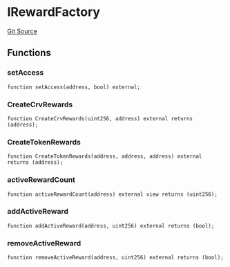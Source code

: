 # IRewardFactory
[Git Source](https://github.com/larrythecucumber321/protocol/blob/0e60393685a4ae7994ac986273cdfa4cf9c069ed/contracts/plugins/assets/convex/vendor/ConvexInterfaces.sol)


## Functions
### setAccess


```solidity
function setAccess(address, bool) external;
```

### CreateCrvRewards


```solidity
function CreateCrvRewards(uint256, address) external returns (address);
```

### CreateTokenRewards


```solidity
function CreateTokenRewards(address, address, address) external returns (address);
```

### activeRewardCount


```solidity
function activeRewardCount(address) external view returns (uint256);
```

### addActiveReward


```solidity
function addActiveReward(address, uint256) external returns (bool);
```

### removeActiveReward


```solidity
function removeActiveReward(address, uint256) external returns (bool);
```

